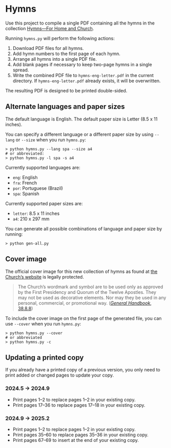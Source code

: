 # Hymns

Use this project to compile a single PDF containing all the hymns in the collection
[Hymns&mdash;For Home and Church][a].

[a]: https://www.churchofjesuschrist.org/media/music/collections/hymns-for-home-and-church

Running `hymns.py` will perform the following actions:

1.  Download PDF files for all hymns.
2.  Add hymn numbers to the first page of each hymn.
3.  Arrange all hymns into a single PDF file.
4.  Add blank pages if necessary to keep two-page hymns in a single spread.
5.  Write the combined PDF file to `hymns-eng-letter.pdf` in the current directory. If `hymns-eng-letter.pdf` already
    exists, it will be overwritten.

The resulting PDF is designed to be printed double-sided.

## Alternate languages and paper sizes

The default language is English. The default paper size is Letter (8.5 x 11 inches).

You can specify a different language or a different paper size by using `--lang` or `--size` when you run `hymns.py`:

```shell
> python hymns.py --lang spa --size a4
# or abbreviated:
> python hymns.py -l spa -s a4
```

Currently supported languages are:

* `eng`: English
* `fra`: French
* `por`: Portuguese (Brazil)
* `spa`: Spanish

Currently supported paper sizes are:

* `letter`: 8.5 x 11 inches
* `a4`: 210 x 297 mm

You can generate all possible combinations of language and paper size by running:

```shell
> python gen-all.py
```

## Cover image

The official cover image for this new collection of hymns as found at [the Church&#x02bc;s website][a] is legally
protected.

> The Church&#x02bc;s wordmark and symbol are to be used only as approved by the First Presidency and Quorum of the
> Twelve Apostles. They may not be used as decorative elements. Nor may they be used in any personal, commercial, or
> promotional way. ([_General Handbook_, 38.8.8][b])

To include the cover image on the first page of the generated file, you can use `--cover` when you run `hymns.py`:

```shell
> python hymns.py --cover
# or abbreviated
> python hymns.py -c
```

[b]: https://www.churchofjesuschrist.org/study/manual/general-handbook/38-church-policies-and-guidelines#title_number143

## Updating a printed copy

If you already have a printed copy of a previous version, you only need to print added or changed pages to update your
copy.

### 2024.5 &rarr; 2024.9

* Print pages 1&ndash;2 to replace pages 1&ndash;2 in your existing copy.
* Print pages 17&ndash;36 to replace pages 17&ndash;18 in your existing copy.

### 2024.9 &rarr; 2025.2

* Print pages 1&ndash;2 to replace pages 1&ndash;2 in your existing copy.
* Print pages 35&ndash;60 to replace pages 35&ndash;36 in your existing copy.
* Print pages 67&ndash;69 to insert at the end of your existing copy.
